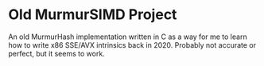 # Old MurmurSIMD Project
An old MurmurHash implementation written in C as a way for me to learn how to write x86 SSE/AVX intrinsics back in 2020.
Probably not accurate or perfect, but it seems to work.
